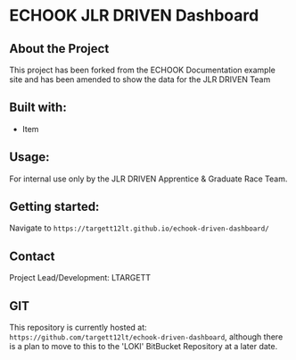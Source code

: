# ECHOOK JLR DRIVEN Dashboard

## About the Project
This project has been forked from the ECHOOK Documentation example site and has been amended to show the data for the JLR DRIVEN Team

## Built with: 
* Item  

## Usage:
For internal use only by the JLR DRIVEN Apprentice & Graduate Race Team.

## Getting started:
Navigate to `https://targett12lt.github.io/echook-driven-dashboard/`

## Contact
Project Lead/Development: LTARGETT

## GIT
This repository is currently hosted at: `https://github.com/targett12lt/echook-driven-dashboard`, although there is a plan to 
move to this to the 'LOKI' BitBucket Repository at a later date.